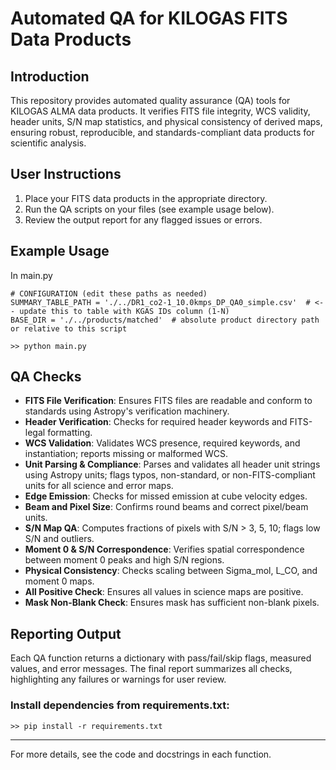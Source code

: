 # Automated QA for KILOGAS FITS Data Products

## Introduction
This repository provides automated quality assurance (QA) tools for KILOGAS ALMA data products. It verifies FITS file integrity, WCS validity, header units, S/N map statistics, and physical consistency of derived maps, ensuring robust, reproducible, and standards-compliant data products for scientific analysis.

## User Instructions
1. Place your FITS data products in the appropriate directory.
2. Run the QA scripts on your files (see example usage below).
3. Review the output report for any flagged issues or errors.

## Example Usage
In main.py

```
# CONFIGURATION (edit these paths as needed)
SUMMARY_TABLE_PATH = './../DR1_co2-1_10.0kmps_DP_QA0_simple.csv'  # <-- update this to table with KGAS IDs column (1-N)
BASE_DIR = './../products/matched'  # absolute product directory path or relative to this script
```

`>> python main.py`

## QA Checks
- **FITS File Verification**: Ensures FITS files are readable and conform to standards using Astropy's verification machinery.
- **Header Verification**: Checks for required header keywords and FITS-legal formatting.
- **WCS Validation**: Validates WCS presence, required keywords, and instantiation; reports missing or malformed WCS.
- **Unit Parsing & Compliance**: Parses and validates all header unit strings using Astropy units; flags typos, non-standard, or non-FITS-compliant units for all science and error maps.
- **Edge Emission**: Checks for missed emission at cube velocity edges.
- **Beam and Pixel Size**: Confirms round beams and correct pixel/beam units.
- **S/N Map QA**: Computes fractions of pixels with S/N > 3, 5, 10; flags low S/N and outliers.
- **Moment 0 & S/N Correspondence**: Verifies spatial correspondence between moment 0 peaks and high S/N regions.
- **Physical Consistency**: Checks scaling between Sigma_mol, L_CO, and moment 0 maps.
- **All Positive Check**: Ensures all values in science maps are positive.
- **Mask Non-Blank Check**: Ensures mask has sufficient non-blank pixels.

## Reporting Output
Each QA function returns a dictionary with pass/fail/skip flags, measured values, and error messages. The final report summarizes all checks, highlighting any failures or warnings for user review.

### Install dependencies from requirements.txt:

`>> pip install -r requirements.txt`

---

For more details, see the code and docstrings in each function. 